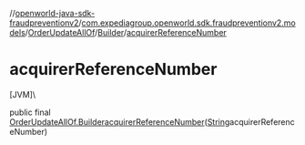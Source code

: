 //[openworld-java-sdk-fraudpreventionv2](../../../../index.md)/[com.expediagroup.openworld.sdk.fraudpreventionv2.models](../../index.md)/[OrderUpdateAllOf](../index.md)/[Builder](index.md)/[acquirerReferenceNumber](acquirer-reference-number.md)

# acquirerReferenceNumber

[JVM]\

public final [OrderUpdateAllOf.Builder](index.md)[acquirerReferenceNumber](acquirer-reference-number.md)([String](https://docs.oracle.com/javase/8/docs/api/java/lang/String.html)acquirerReferenceNumber)
